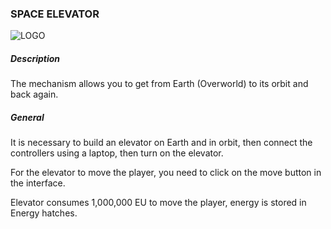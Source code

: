 ### SPACE ELEVATOR

![LOGO](https://cdn.discordapp.com/attachments/916393114166525974/939873326879371364/ELEVATOR.png)

##### Description

The mechanism allows you to get from Earth (Overworld) to its orbit and back again.

##### General

It is necessary to build an elevator on Earth and in orbit, then connect the controllers using a laptop, then turn on the elevator.

For the elevator to move the player, you need to click on the move button in the interface.

Elevator consumes 1,000,000 EU to move the player, energy is stored in Energy hatches.